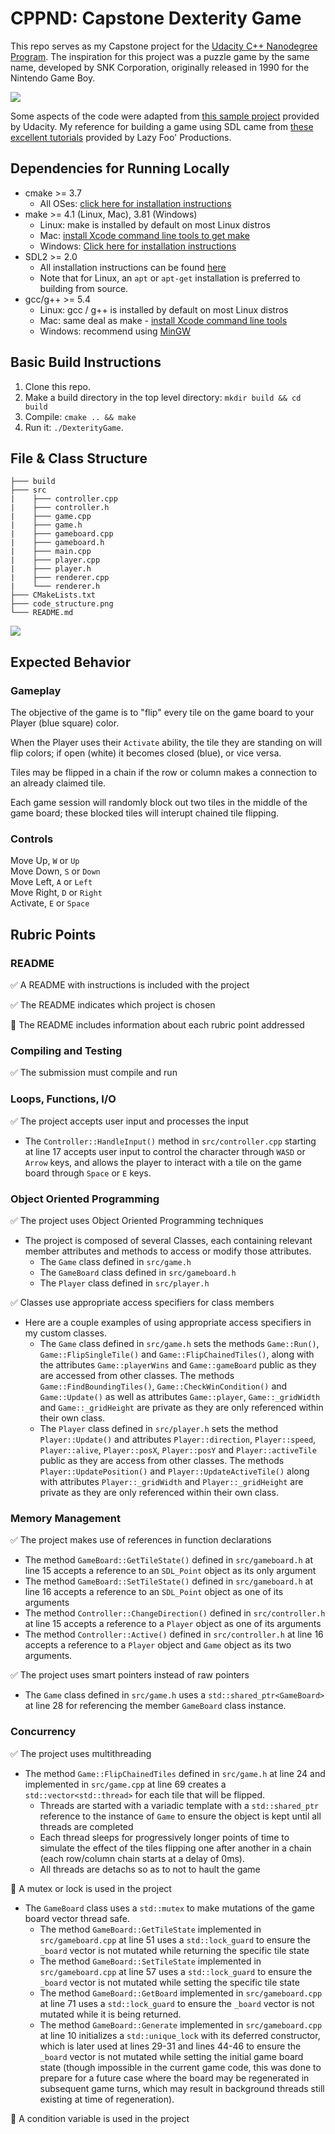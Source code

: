 # CPPND: Capstone Dexterity Game

This repo serves as my Capstone project for the [Udacity C++ Nanodegree Program](https://www.udacity.com/course/c-plus-plus-nanodegree--nd213). The inspiration for this project was a puzzle game by the same name, developed by SNK Corporation, originally released in 1990 for the Nintendo Game Boy.

<img src="dexterity_cpp_gameplay.gif" />

Some aspects of the code were adapted from [this sample project](https://github.com/udacity/CppND-Capstone-Snake-Game) provided by Udacity. My reference for building a game using SDL came from [these excellent tutorials](https://lazyfoo.net/tutorials/SDL/) provided by Lazy Foo' Productions.

## Dependencies for Running Locally

* cmake >= 3.7
  * All OSes: [click here for installation instructions](https://cmake.org/install/)
* make >= 4.1 (Linux, Mac), 3.81 (Windows)
  * Linux: make is installed by default on most Linux distros
  * Mac: [install Xcode command line tools to get make](https://developer.apple.com/xcode/features/)
  * Windows: [Click here for installation instructions](http://gnuwin32.sourceforge.net/packages/make.htm)
* SDL2 >= 2.0
  * All installation instructions can be found [here](https://wiki.libsdl.org/Installation)
  * Note that for Linux, an `apt` or `apt-get` installation is preferred to building from source.
* gcc/g++ >= 5.4
  * Linux: gcc / g++ is installed by default on most Linux distros
  * Mac: same deal as make - [install Xcode command line tools](https://developer.apple.com/xcode/features/)
  * Windows: recommend using [MinGW](http://www.mingw.org/)

## Basic Build Instructions

1. Clone this repo.
2. Make a build directory in the top level directory: `mkdir build && cd build`
3. Compile: `cmake .. && make`
4. Run it: `./DexterityGame`.

## File & Class Structure

```
├─── build
├─── src
|    ├─── controller.cpp
|    ├─── controller.h
|    ├─── game.cpp
|    ├─── game.h
|    ├─── gameboard.cpp
|    ├─── gameboard.h
|    ├─── main.cpp
|    ├─── player.cpp
|    ├─── player.h
|    ├─── renderer.cpp
|    └─── renderer.h
├─── CMakeLists.txt
├─── code_structure.png
└─── README.md
```

<img src="code_structure.png" />

## Expected Behavior

### Gameplay

The objective of the game is to "flip" every tile on the game board to your Player (blue square) color.

When the Player uses their `Activate` ability, the tile they are standing on will flip colors; if open (white) it becomes closed (blue), or vice versa.

Tiles may be flipped in a chain if the row or column makes a connection to an already claimed tile.

Each game session will randomly block out two tiles in the middle of the game board; these blocked tiles will interupt chained tile flipping.

### Controls

  Move Up, `W` or `Up`  
  Move Down, `S` or `Down`  
  Move Left, `A` or `Left`  
  Move Right, `D` or `Right`  
  Activate, `E` or `Space`  

## Rubric Points

### README

:white_check_mark: A README with instructions is included with the project

:white_check_mark: The README indicates which project is chosen

:white_square_button: The README includes information about each rubric point addressed

### Compiling and Testing

:white_check_mark: The submission must compile and run

### Loops, Functions, I/O

:white_check_mark: The project accepts user input and processes the input

- The `Controller::HandleInput()` method in `src/controller.cpp` starting at line 17 accepts user input to control the character through `WASD` or `Arrow` keys, and allows the player to interact with a tile on the game board through `Space` or `E` keys.

### Object Oriented Programming

:white_check_mark: The project uses Object Oriented Programming techniques

- The project is composed of several Classes, each containing relevant member attributes and methods to access or modify those attributes.
  - The `Game` class defined in `src/game.h`
  - The `GameBoard` class defined in `src/gameboard.h`
  - The `Player` class defined in `src/player.h`

:white_check_mark: Classes use appropriate access specifiers for class members

- Here are a couple examples of using appropriate access specifiers in my custom classes.
  - The `Game` class defined in `src/game.h` sets the methods `Game::Run()`, `Game::FlipSingleTile()` and `Game::FlipChainedTiles()`, along with the attributes `Game::playerWins` and `Game::gameBoard` public as they are accessed from other classes. The methods `Game::FindBoundingTiles()`, `Game::CheckWinCondition()` and `Game::Update()` as well as attributes `Game::player`, `Game::_gridWidth` and `Game::_gridHeight` are private as they are only referenced within their own class.
  - The `Player` class defined in `src/player.h` sets the method `Player::Update()` and attributes `Player::direction`, `Player::speed`, `Player::alive`, `Player::posX`, `Player::posY` and `Player::activeTile` public as they are access from other classes. The methods `Player::UpdatePosition()` and `Player::UpdateActiveTile()` along with attributes `Player::_gridWidth` and `Player::_gridHeight` are private as they are only referenced within their own class.

### Memory Management

:white_check_mark: The project makes use of references in function declarations

- The method `GameBoard::GetTileState()` defined in `src/gameboard.h` at line 15 accepts a reference to an `SDL_Point` object as its only argument
- The method `GameBoard::SetTileState()` defined in `src/gameboard.h` at line 16 accepts a reference to an `SDL_Point` object as one of its arguments
- The method `Controller::ChangeDirection()` defined in `src/controller.h` at line 15 accepts a reference to a `Player` object as one of its arguments
- The method `Controller::Active()` defined in `src/controller.h` at line 16 accepts a reference to a `Player` object and `Game` object as its two arguments.

:white_check_mark: The project uses smart pointers instead of raw pointers

- The `Game` class defined in `src/game.h` uses a `std::shared_ptr<GameBoard>` at line 28 for referencing the member `GameBoard` class instance.

### Concurrency

:white_check_mark: The project uses multithreading

- The method `Game::FlipChainedTiles` defined in `src/game.h` at line 24 and implemented in `src/game.cpp` at line 69 creates a `std::vector<std::thread>` for each tile that will be flipped.
  - Threads are started with a variadic template with a `std::shared_ptr` reference to the instance of `Game` to ensure the object is kept until all threads are completed
  - Each thread sleeps for progressively longer points of time to simulate the effect of the tiles flipping one after another in a chain (each row/column chain starts at a delay of 0ms).
  - All threads are detachs so as to not to hault the game

:black_square_button: A mutex or lock is used in the project

- The `GameBoard` class uses a `std::mutex` to make mutations of the game board vector thread safe.
  - The method `GameBoard::GetTileState` implemented in `src/gameboard.cpp` at line 51 uses a `std::lock_guard` to ensure the `_board` vector is not mutated while returning the specific tile state
  - The method `GameBoard::SetTileState` implemented in `src/gameboard.cpp` at line 57 uses a `std::lock_guard` to ensure the `_board` vector is not mutated while setting the specific tile state
  - The method `GameBoard::GetBoard` implemented in `src/gameboard.cpp` at line 71 uses a `std::lock_guard` to ensure the `_board` vector is not mutated while it is being returned.
  - The method `GameBoard::Generate` implemented in `src/gameboard.cpp` at line 10 initializes a `std::unique_lock` with its deferred constructor, which is later used at lines 29-31 and lines 44-46 to ensure the `_board` vector is not mutated while setting the initial game board state (though impossible in the current game code, this was done to prepare for a future case where the board may be regenerated in subsequent game turns, which may result in background threads still existing at time of regeneration).

:black_square_button: A condition variable is used in the project
